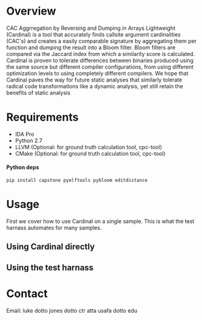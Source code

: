 # Overview
CAC Aggrregation by Reversing and Dumping in Arrays Lightweight (Cardinal) is a tool that accurately finds callsite argument cardinalities (CAC's) and creates a easily comparable signature by aggregating them per function and dumping the result into a Bloom filter. Bloom filters are compared via the Jaccard index from which a similarity score is calculated. Cardinal is proven to tolerate differences between binaries produced using the same source but different compiler configurations, from using different optimization levels to using completely different compilers. We hope that Cardinal paves the way for future static analyses that similarly tolerate radical code transformations like a dynamic analysis, yet still retain the benefits of static analysis

# Requirements
* IDA Pro
* Python 2.7
* LLVM (Optional: for ground truth calculation tool, cpc-tool)
* CMake (Optional: for ground truth calculation tool, cpc-tool)
#### Python deps
```
pip install capstone pyelftools pybloom editdistance
```

# Usage
First we cover how to use Cardinal on a single sample. This is what the test harnass automates for many samples.
## Using Cardinal directly
## Using the test harnass

# Contact
Email: luke dotto jones dotto ctr atta usafa dotto edu

